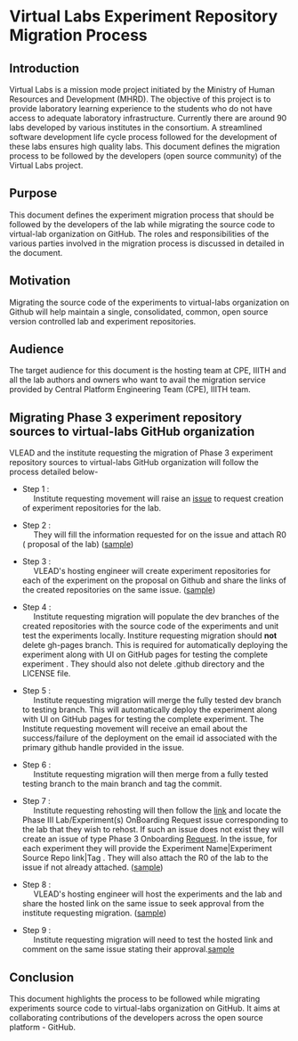 # Virtual Labs Experiment Repository Migration Process

## Introduction
  Virtual Labs is a mission mode project initiated by the
  Ministry of Human Resources and Development (MHRD). The
  objective of this project is to provide laboratory
  learning experience to the students who do not have access
  to adequate laboratory infrastructure. Currently there are
  around 90 labs developed by various institutes in the
  consortium.  A streamlined software development life cycle
  process followed for the development of these labs ensures
  high quality labs. This document defines the migration
  process to be followed by the developers (open source
  community) of the Virtual Labs project.

## Purpose
  This document defines the experiment migration process 
  that should be followed by the developers of the lab while
  migrating the source code to virtual-lab organization on GitHub.
  The roles and responsibilities of the various parties
  involved in the migration process is discussed in
  detailed in the document.
  
## Motivation
   Migrating the source code of the experiments to virtual-labs 
   organization on Github will help maintain a single, consolidated, 
   common, open source version controlled lab and experiment
   repositories.
   
## Audience
  The target audience for this document is the hosting team
  at CPE, IIITH and all the lab authors and owners who want
  to avail the migration service provided by Central Platform
  Engineering Team (CPE), IIITH team.
  

## Migrating Phase 3 experiment repository sources to virtual-labs GitHub organization 

   VLEAD and the institute requesting the migration of Phase
   3 experiment repository sources to virtual-labs 
   GitHub organization will follow the process detailed below- 
   
  - Step 1 : </br>
      &nbsp;&nbsp;&nbsp;&nbsp; Institute requesting movement will raise an [issue](https://github.com/virtual-labs/engineers-forum/issues/new?assignees=&labels=Phase-3%2C+create+experiment+repos&template=experiment-repository-creation-request.md&title=Experiment+Repository+Creation+Request+for+%3Cfill+the+lab+name+here%3E) to request creation of experiment repositories for the lab. 
  - Step 2 :</br>
      &nbsp;&nbsp;&nbsp;&nbsp; They will fill the information requested for on the issue and attach R0 ( proposal of the lab) ([sample](https://github.com/virtual-labs/engineers-forum/issues/673))

  - Step 3 :</br>
      &nbsp;&nbsp;&nbsp;&nbsp; VLEAD's hosting engineer will create experiment repositories for each of the experiment on the proposal on Github and share the links of the created repositories on the same issue. ([sample](https://github.com/virtual-labs/engineers-forum/issues/673#issuecomment-779564300))

  - Step 4 :</br>
      &nbsp;&nbsp;&nbsp;&nbsp; Institute requesting migration will populate the dev branches of the created repositories with the source code of the experiments and unit test the experiments locally. Institure requesting migration should **not** delete gh-pages branch. This is required for automatically deploying the experiment along with UI on GitHub pages for testing the complete experiment . They should also not delete .github directory and the LICENSE file. 
              
  - Step 5 :</br>
      &nbsp;&nbsp;&nbsp;&nbsp; Institute requesting migration will merge the fully tested dev branch to testing branch. This will automatically deploy the experiment along with UI on GitHub pages for testing the complete experiment. The Institute requesting movement will receive an email about the success/failure of the deployment on the email id associated with the primary github handle provided in the issue.  
              
  - Step 6 :</br>
      &nbsp;&nbsp;&nbsp;&nbsp; Institute requesting migration will then merge  from a fully tested testing branch to the main branch and tag the commit. 
               
  - Step 7 :</br>
      &nbsp;&nbsp;&nbsp;&nbsp; Institute requesting rehosting will then follow the [link](https://github.com/virtual-labs/engineers-forum/issues) and locate the Phase III Lab/Experiment(s) OnBoarding Request issue corresponding to the lab that they  wish to rehost.  If such an issue does not exist they will create an issue of type Phase 3 Onboarding [Request](https://github.com/virtual-labs/engineers-forum/issues/new/choose). In the issue, for each experiment they will provide the Experiment Name|Experiment Source Repo link|Tag . They will also attach the R0 of the lab to the issue if not already attached. ([sample](https://github.com/virtual-labs/engineers-forum/issues/671#issue-807196760))
              
  - Step 8 :</br>
      &nbsp;&nbsp;&nbsp;&nbsp; VLEAD's hosting engineer will host the experiments and the lab and share the hosted link on the same issue to seek approval from the institute requesting migration. ([sample](https://github.com/virtual-labs/engineers-forum/issues/671#issuecomment-778174806))

  - Step 9 :</br>
      &nbsp;&nbsp;&nbsp;&nbsp; Institute requesting migration  will need to test the hosted link and comment on the same issue stating their approval.[sample](https://github.com/virtual-labs/engineers-forum/issues/671#issuecomment-778738228)


## Conclusion 
  This document highlights the process to be followed while migrating experiments source code to virtual-labs organization on GitHub. It aims at collaborating contributions of the developers across the open source platform - GitHub.

